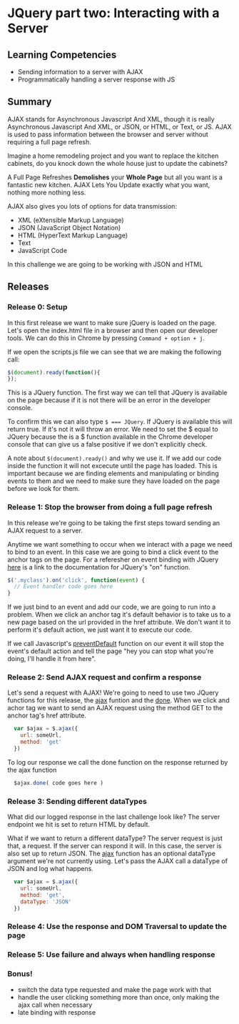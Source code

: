 # JQuery part two: Interacting with a Server

## Learning Competencies

* Sending information to a server with AJAX
* Programmatically handling a server response with JS

## Summary

AJAX stands for Asynchronous Javascript And XML, though it is really
Asynchronous Javascript And XML, or JSON, or HTML, or Text, or JS. AJAX is used
to pass information between the browser and server without requiring a full page
refresh.

Imagine a home remodeling project and you want to replace the kitchen cabinets, do you knock down the whole house just to update the cabinets?

A Full Page Refreshes **Demolishes** your **Whole Page** but all you want is a fantastic new kitchen. AJAX Lets You Update exactly what you want, nothing more nothing less.

AJAX also gives you lots of options for data transmission:

- XML (eXtensible Markup Language)
- JSON (JavaScript Object Notation)
- HTML (HyperText Markup Language)
- Text
- JavaScript Code

In this challenge we are going to be working with JSON and HTML


## Releases

### Release 0: Setup
In this first release we want to make sure jQuery is loaded on the page. Let's open the index.html file in a browser and then open our developer tools. We can do this in Chrome by pressing `Command + option + j`.

If we open the scripts.js file we can see that we are making the following call:
``` JavaScript
$(document).ready(function(){
});
```
This is a JQuery function. The first way we can tell that JQuery is available on the page because if it is not there will be an error in the developer console.

To confirm this we can also type `$ === JQuery`. If JQuery is available this will return true. If it's not it will throw an error. We need to set the $ equal to JQuery because the is a $ function available in the Chrome developer console that can give us a false positive if we don't explicitly check.

A note about `$(document).ready()` and why we use it. If we add our code inside the function it will not excecute until the page has loaded. This is important because we are finding elements and manipulating or binding events to them and we need to make sure they have loaded on the page before we look for them.

### Release 1: Stop the browser from doing a full page refresh
In this release we're going to be taking the first steps toward sending an AJAX request to a server.

Anytime we want something to occur when we interact with a page we need to bind to an event. In this case we are going to bind a click event to the anchor tags on the page. For a referesher on event binding with JQuery [here](http://api.jquery.com/on/) is a link to the documentation for JQuery's "on" function.

``` JavaScript
$('.myclass').on('click', function(event) {
  // Event handler code goes here
}
```

If we just bind to an event and add our code, we are going to run into a problem. When we click an anchor tag it's default behavior is to take us to a new page based on the url provided in the href attribute. We don't want it to perform it's default action, we just want it to execute our code.

If we call Javascript's [preventDefault](https://developer.mozilla.org/en-US/docs/Web/API/Event/preventDefault) function on our event it will stop the event's default action and tell the page "hey you can stop what you're doing, I'll handle it from here".

### Release 2: Send AJAX request and confirm a response
Let's send a request with AJAX! We're going to need to use two JQuery functions for this release, the [ajax](http://api.jquery.com/jquery.ajax/) funtion and the [done](https://api.jquery.com/deferred.done/). When we click and achor tag we want to send an AJAX request using the method GET to the anchor tag's href attribute.

``` JavaScript
  var $ajax = $.ajax({
    url: someUrl,
    method: 'get'
  })
```
To log our response we call the done function on the response returned by the ajax function

``` JavaScript
  $ajax.done( code goes here )
```

### Release 3: Sending different dataTypes
What did our logged response in the last challenge look like? The server endpoint we hit is set to return HTML by default.

What if we want to return a different dataType? The server request is just that, a request. If the server can respond it will. In this case, the server is also set up to return JSON. The [ajax](http://api.jquery.com/jquery.ajax/) function has an optional dataType argument we're not currently using. Let's pass the AJAX call a dataType of JSON and log what happens.

``` JavaScript
  var $ajax = $.ajax({
    url: someUrl,
    method: 'get',
    dataType: 'JSON'
  })
```
### Release 4: Use the response and DOM Traversal to update the page

### Release 5: Use failure and always when handling response

### Bonus!

- switch the data type requested and make the page work with that
- handle the user clicking something more than once, only making the ajax call when necessary
- late binding with response
